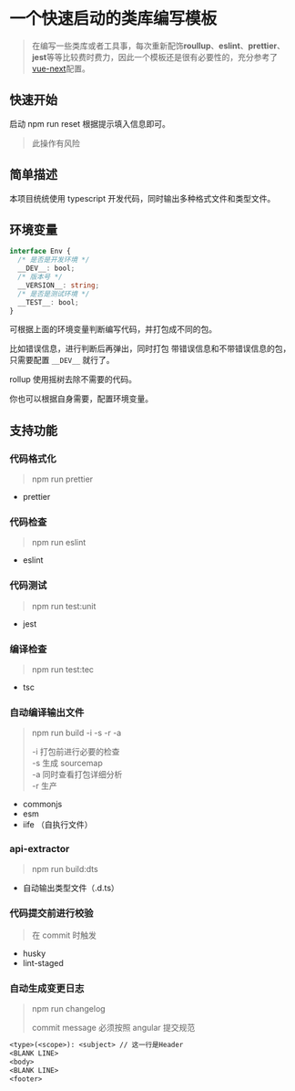 # 一个快速启动的类库编写模板

> 在编写一些类库或者工具事，每次重新配饰**roullup**、**eslint**、**prettier**、**jest**等等比较费时费力，因此一个模板还是很有必要性的，充分参考了 [vue-next](https://github.com/vuejs/vue-next)配置。

## 快速开始

启动 npm run reset 根据提示填入信息即可。

> 此操作有风险

## 简单描述

本项目统统使用 typescript 开发代码，同时输出多种格式文件和类型文件。

## 环境变量

```ts
interface Env {
  /* 是否是开发环境 */
  __DEV__: bool;
  /* 版本号 */
  __VERSION__: string;
  /* 是否是测试环境 */
  __TEST__: bool;
}
```

可根据上面的环境变量判断编写代码，并打包成不同的包。

比如错误信息，进行判断后再弹出，同时打包 带错误信息和不带错误信息的包，只需要配置 `__DEV__` 就行了。

rollup 使用摇树去除不需要的代码。

你也可以根据自身需要，配置环境变量。

## 支持功能

### 代码格式化

> npm run prettier

- prettier

### 代码检查

> npm run eslint

- eslint

### 代码测试

> npm run test:unit

- jest

### 编译检查

> npm run test:tec

- tsc

### 自动编译输出文件

> npm run build -i -s -r -a
>
> -i 打包前进行必要的检查  
> -s 生成 sourcemap  
> -a 同时查看打包详细分析  
> -r 生产

- commonjs
- esm
- iife （自执行文件）

### api-extractor

> npm run build:dts

- 自动输出类型文件（.d.ts）

### 代码提交前进行校验

> 在 commit 时触发

- husky
- lint-staged

### 自动生成变更日志

> npm run changelog
>
> commit message 必须按照 angular 提交规范

```txt
<type>(<scope>): <subject> // 这一行是Header
<BLANK LINE>
<body>
<BLANK LINE>
<footer>
```
